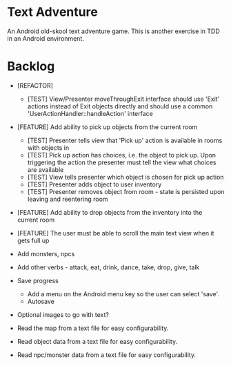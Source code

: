 Text Adventure
==============

An Android old-skool text adventure game. This is another exercise in TDD in an Android environment.

Backlog
=======

- [REFACTOR]
  - [TEST] View/Presenter moveThroughExit interface should use 'Exit' actions instead of Exit objects directly and should use a common 'UserActionHandler::handleAction' interface
- [FEATURE] Add ability to pick up objects from the current room
  - [TEST] Presenter tells view that 'Pick up' action is available in rooms with objects in
  - [TEST] Pick up action has choices, i.e. the object to pick up. Upon triggering the action the presenter must tell the view what choices are available
  - [TEST] View tells presenter which object is chosen for pick up action
  - [TEST] Presenter adds object to user inventory
  - [TEST] Presenter removes object from room - state is persisted upon leaving and reentering room
- [FEATURE] Add ability to drop objects from the inventory into the current room
- [FEATURE] The user must be able to scroll the main text view when it gets full up


- Add monsters, npcs

- Add other verbs - attack, eat, drink, dance, take, drop, give, talk

- Save progress
  - Add a menu on the Android menu key so the user can select 'save'.
  - Autosave

- Optional images to go with text?

- Read the map from a text file for easy configurability.
- Read object data from a text file for easy configurability.
- Read npc/monster data from a text file for easy configurability.

